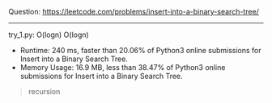 Question: https://leetcode.com/problems/insert-into-a-binary-search-tree/

---

try_1.py: O(logn) O(logn)

* Runtime: 240 ms, faster than 20.06% of Python3 online submissions for Insert into a Binary Search Tree.
* Memory Usage: 16.9 MB, less than 38.47% of Python3 online submissions for Insert into a Binary Search Tree.

> recursion